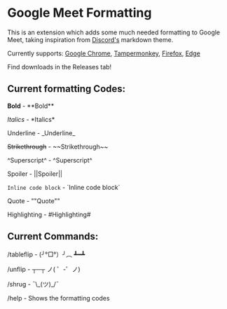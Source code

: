 # Google Meet Formatting
This is an extension which adds some much needed formatting to Google Meet, taking inspiration from [Discord's](https://discord.com) markdown theme.


Currently supports: [Google Chrome](https://chrome.google.com/webstore/detail/google-meet-formatting/ohkikbaddjhnjcifcolepmbkienojiph), [Tampermonkey](https://greasyfork.org/en/scripts/423718-google-meet-formatting), [Firefox](https://addons.mozilla.org/en-US/firefox/addon/google-meet-formatting/), [Edge](https://microsoftedge.microsoft.com/addons/detail/google-meet-formatting/gcjbjciijjmidoiemonndniecgemflnk)

Find downloads in the Releases tab!

## Current formatting Codes:
**Bold** - \*\*Bold\*\*

*Italics* - \*Italics\*

Underline - \_Underline\_

~~Strikethrough~~ - \~\~Strikethrough\~\~

^Superscript^ - \^Superscript\^

Spoiler - ||Spoiler||

`Inline code block` - \`Inline code block\`

Quote - ""Quote""

Highlighting - #Highlighting#

## Current Commands:
/tableflip - (╯°□°）╯︵ ┻━┻

/unflip - ┬─┬ ノ( ゜-゜ノ)

/shrug - ¯\\\_(ツ)\_/¯

/help - Shows the formatting codes
